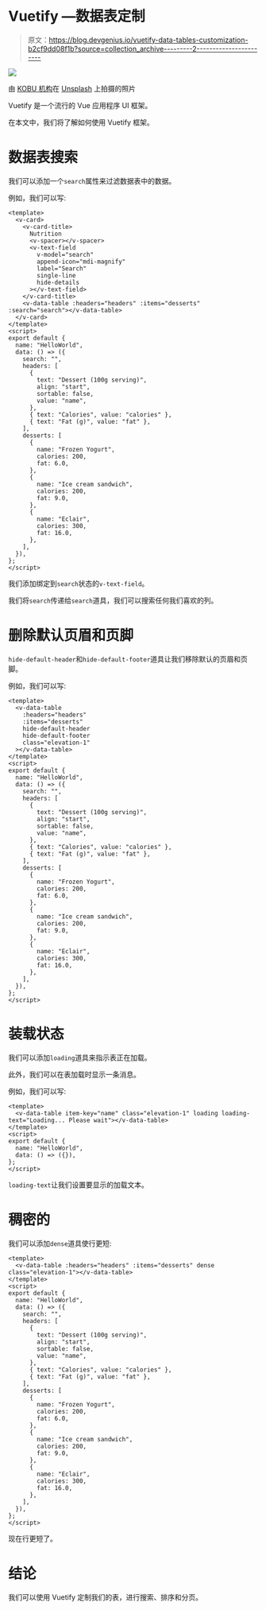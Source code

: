 # Vuetify —数据表定制

> 原文：<https://blog.devgenius.io/vuetify-data-tables-customization-b2cf9dd08f1b?source=collection_archive---------2----------------------->

![](img/38ff9803d3006af2ff26d9de82f0fdeb.png)

由 [KOBU 机构](https://unsplash.com/@kobuagency?utm_source=medium&utm_medium=referral)在 [Unsplash](https://unsplash.com?utm_source=medium&utm_medium=referral) 上拍摄的照片

Vuetify 是一个流行的 Vue 应用程序 UI 框架。

在本文中，我们将了解如何使用 Vuetify 框架。

# 数据表搜索

我们可以添加一个`search`属性来过滤数据表中的数据。

例如，我们可以写:

```
<template>
  <v-card>
    <v-card-title>
      Nutrition
      <v-spacer></v-spacer>
      <v-text-field
        v-model="search"
        append-icon="mdi-magnify"
        label="Search"
        single-line
        hide-details
      ></v-text-field>
    </v-card-title>
    <v-data-table :headers="headers" :items="desserts" :search="search"></v-data-table>
  </v-card>
</template>
<script>
export default {
  name: "HelloWorld",
  data: () => ({
    search: "",
    headers: [
      {
        text: "Dessert (100g serving)",
        align: "start",
        sortable: false,
        value: "name",
      },
      { text: "Calories", value: "calories" },
      { text: "Fat (g)", value: "fat" },
    ],
    desserts: [
      {
        name: "Frozen Yogurt",
        calories: 200,
        fat: 6.0,
      },
      {
        name: "Ice cream sandwich",
        calories: 200,
        fat: 9.0,
      },
      {
        name: "Eclair",
        calories: 300,
        fat: 16.0,
      },
    ],
  }),
};
</script>
```

我们添加绑定到`search`状态的`v-text-field`。

我们将`search`传递给`search`道具，我们可以搜索任何我们喜欢的列。

# 删除默认页眉和页脚

`hide-default-header`和`hide-default-footer`道具让我们移除默认的页眉和页脚。

例如，我们可以写:

```
<template>
  <v-data-table
    :headers="headers"
    :items="desserts"
    hide-default-header
    hide-default-footer
    class="elevation-1"
  ></v-data-table>
</template>
<script>
export default {
  name: "HelloWorld",
  data: () => ({
    search: "",
    headers: [
      {
        text: "Dessert (100g serving)",
        align: "start",
        sortable: false,
        value: "name",
      },
      { text: "Calories", value: "calories" },
      { text: "Fat (g)", value: "fat" },
    ],
    desserts: [
      {
        name: "Frozen Yogurt",
        calories: 200,
        fat: 6.0,
      },
      {
        name: "Ice cream sandwich",
        calories: 200,
        fat: 9.0,
      },
      {
        name: "Eclair",
        calories: 300,
        fat: 16.0,
      },
    ],
  }),
};
</script>
```

# 装载状态

我们可以添加`loading`道具来指示表正在加载。

此外，我们可以在表加载时显示一条消息。

例如，我们可以写:

```
<template>
  <v-data-table item-key="name" class="elevation-1" loading loading-text="Loading... Please wait"></v-data-table>
</template>
<script>
export default {
  name: "HelloWorld",
  data: () => ({}),
};
</script>
```

`loading-text`让我们设置要显示的加载文本。

# 稠密的

我们可以添加`dense`道具使行更短:

```
<template>
  <v-data-table :headers="headers" :items="desserts" dense class="elevation-1"></v-data-table>
</template>
<script>
export default {
  name: "HelloWorld",
  data: () => ({
    search: "",
    headers: [
      {
        text: "Dessert (100g serving)",
        align: "start",
        sortable: false,
        value: "name",
      },
      { text: "Calories", value: "calories" },
      { text: "Fat (g)", value: "fat" },
    ],
    desserts: [
      {
        name: "Frozen Yogurt",
        calories: 200,
        fat: 6.0,
      },
      {
        name: "Ice cream sandwich",
        calories: 200,
        fat: 9.0,
      },
      {
        name: "Eclair",
        calories: 300,
        fat: 16.0,
      },
    ],
  }),
};
</script>
```

现在行更短了。

# 结论

我们可以使用 Vuetify 定制我们的表，进行搜索、排序和分页。
